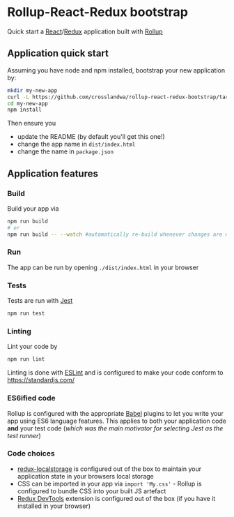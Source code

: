 # Rollup-React-Redux bootstrap

Quick start a [React](https://reactjs.org/)/[Redux](https://redux.js.org/introduction) application built with [Rollup](https://rollupjs.org/)

## Application quick start

Assuming you have node and npm installed, bootstrap your new application by:
```bash
mkdir my-new-app
curl -L https://github.com/crosslandwa/rollup-react-redux-bootstrap/tarball/master | tar -xf - --strip 1 --directory my-new-app
cd my-new-app
npm install
```

Then ensure you
- update the README (by default you'll get this one!)
- change the app name in `dist/index.html`
- change the name in `package.json`

## Application features

### Build

Build your app via
```bash
npm run build
# or
npm run build -- --watch #automatically re-build whenever changes are made
```

### Run

The app can be run by opening `./dist/index.html` in your browser

### Tests

Tests are run with [Jest](https://facebook.github.io/jest/)
```bash
npm run test
```

### Linting

Lint your code by
```bash
npm run lint
```

Linting is done with [ESLint](https://eslint.org/) and is configured to make your code conform to https://standardjs.com/

### ES6ified code

Rollup is configured with the appropriate [Babel](https://babeljs.io/) plugins to let you write your app using ES6 language features. This applies to both your application code **and** your test code (*which was the main motivator for selecting Jest as the test runner*)

### Code choices

- [redux-localstorage](https://github.com/elgerlambert/redux-localstorage) is configured out of the box to maintain your application state in your browsers local storage
- CSS can be imported in your app via `import 'My.css'` - Rollup is configured to bundle CSS into your built JS artefact
- [Redux DevTools](https://github.com/zalmoxisus/redux-devtools-extension) extension is configured out of the box (if you have it installed in your browser)
